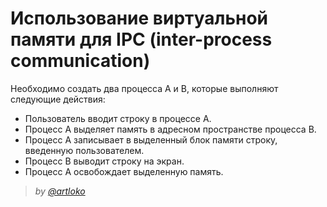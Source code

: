   # Использование виртуальной памяти для IPC (inter-process communication)
  
  Необходимо создать два процесса A и B, которые выполняют следующие
действия:

  - Пользователь вводит строку в процессе А.
  - Процесс A выделяет память в адресном пространстве процесса B.
  - Процесс А записывает в выделенный блок памяти строку, введенную
пользователем.
  - Процесс B выводит строку на экран.
  - Процесс А освобождает выделенную память.
  
  > *by [@artloko](https://github.com/artloko)*
